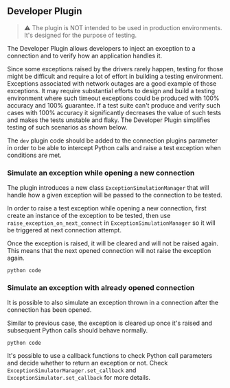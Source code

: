 ## Developer Plugin

> :warning: The plugin is NOT intended to be used in production environments. It's designed for the purpose of testing.

The Developer Plugin allows developers to inject an exception to a connection and to verify how an application handles it. 

Since some exceptions raised by the drivers rarely happen, testing for those might be difficult and require a lot of effort in building a testing environment. Exceptions associated with network outages are a good example of those exceptions. It may require substantial efforts to design and build a testing environment where such timeout exceptions could be produced with 100% accuracy and 100% guarantee. If a test suite can't produce and verify such cases with 100% accuracy it significantly decreases the value of such tests and makes the tests unstable and flaky. The Developer Plugin simplifies testing of such scenarios as shown below.

The `dev` plugin code should be added to the connection plugins parameter in order to be able to intercept Python calls and raise a test exception when conditions are met.

### Simulate an exception while opening a new connection

The plugin introduces a new class `ExceptionSimulationManager` that will handle how a given exception will be passed to the connection to be tested.

In order to raise a test exception while opening a new connection, first create an instance of the exception to be tested, then use `raise_exception_on_next_connect` in `ExceptionSimulationManager` so it will be triggered at next connection attempt.

Once the exception is raised, it will be cleared and will not be raised again. This means that the next opened connection will not raise the exception again.

```
python code
```

### Simulate an exception with already opened connection

It is possible to also simulate an exception thrown in a connection after the connection has been opened.

Similar to previous case, the exception is cleared up once it's raised and subsequent Python calls should behave normally.


```
python code
```

It's possible to use a callback functions to check Python call parameters and decide whether to return an exception or not. Check `ExceptionSimulatorManager.set_callback` and `ExceptionSimulator.set_callback` for more details.